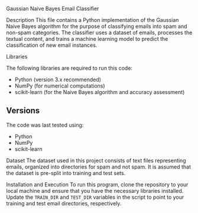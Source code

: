 Gaussian Naive Bayes Email Classifier

Description
This file contains a Python implementation of the Gaussian Naive Bayes algorithm for the purpose of classifying emails into spam and non-spam categories. The classifier uses a dataset of emails, processes the textual content, and trains a machine learning model to predict the classification of new email instances.

Libraries

The following libraries are required to run this code:
- Python (version 3.x recommended)
- NumPy (for numerical computations)
- scikit-learn (for the Naive Bayes algorithm and accuracy assessment)

## Versions
The code was last tested using:
- Python
- NumPy
- scikit-learn

Dataset
The dataset used in this project consists of text files representing emails, organized into directories for spam and not spam. It is assumed that the dataset is pre-split into training and test sets.


Installation and Execution
To run this program, clone the repository to your local machine and ensure that you have the necessary libraries installed. Update the `TRAIN_DIR` and `TEST_DIR` variables in the script to point to your training and test email directories, respectively.
